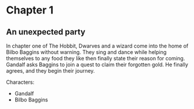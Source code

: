 # Chapter 1

## An unexpected party

In chapter one of The Hobbit, Dwarves and a wizard come into the home of Bilbo Baggins without warning. They sing and dance while helping themselves to any food they like then finally state their reason for coming. Gandalf asks Baggins to join a quest to claim their forgotten gold. He finally agrees, and they begin their journey.

Characters:
* Gandalf
* Bilbo Baggins

